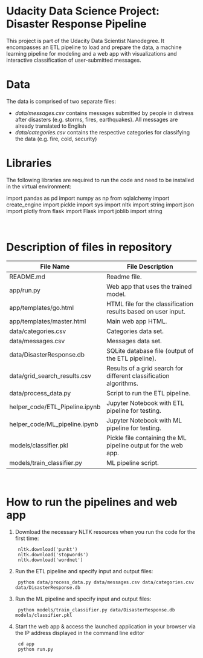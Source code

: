 # Udacity Data Science Project: Disaster Response Pipeline

This project is part of the Udacity Data Scientist Nanodegree. It encompasses an ETL pipeline to load and prepare the data, a machine learning pipeline for modeling and a web app with visualizations and interactive classification of user-submitted messages.


# Data

The data is comprised of two separate files:

- *data/messages.csv* contains messages submitted by people in distress after disasters (e.g. storms, fires, earthquakes). All messages are already translated to English
- *data/categories.csv* contains the respective categories for classifying the data (e.g. fire, cold, security)


# Libraries

The following libraries are required to run the code and need to be installed in the virtual environment:

import pandas as pd
    import numpy as np
    from sqlalchemy import create_engine
    import pickle
    import sys
    import nltk
    import string
    import json
    import plotly
    from flask import Flask
    import joblib
    import string


<br>


# Description of files in repository

File Name	  				| File Description
-------------				        | -------------
README.md				    | Readme file.
app/run.py 				    | Web app that uses the trained model.
app/templates/go.html                       | HTML file for the classification results based on user input.
app/templates/master.html                   | Main web app HTML.
data/categories.csv                         | Categories data set.
data/messages.csv                           | Messages data set.
data/DisasterResponse.db                    | SQLite database file (output of the ETL pipeline).
data/grid_search_results.csv                | Results of a grid search for different classification algorithms.
data/process_data.py                        | Script to run the ETL pipeline.
helper_code/ETL_Pipeline.ipynb              | Jupyter Notebook with ETL pipeline for testing.
helper_code/ML_pipeline.ipynb               | Jupyter Notebook with ML pipeline for testing.
models/classifier.pkl                       | Pickle file containing the ML pipeline output for the web app.
models/train_classifier.py                  | ML pipeline script.

<br>


# How to run the pipelines and web app

1. Download the necessary NLTK resources when you run the code for the first time:

        nltk.download('punkt')
        nltk.download('stopwords')
        nltk.download('wordnet')

2. Run the ETL pipeline and specify input and output files:
        
        python data/process_data.py data/messages.csv data/categories.csv data/DisasterResponse.db

3. Run the ML pipeline and specify input and output files:

        python models/train_classifier.py data/DisasterResponse.db models/classifier.pkl

4. Start the web app & access the launched application in your browser via the IP address displayed in the command line editor

        cd app
        python run.py
